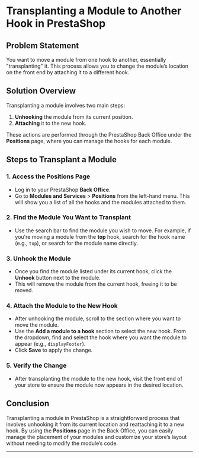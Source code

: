 # Transplanting a Module to Another Hook in PrestaShop

## Problem Statement
You want to move a module from one hook to another, essentially "transplanting" it. This process allows you to change the module’s location on the front end by attaching it to a different hook.

## Solution Overview
Transplanting a module involves two main steps:
1. **Unhooking** the module from its current position.
2. **Attaching** it to the new hook.

These actions are performed through the PrestaShop Back Office under the **Positions** page, where you can manage the hooks for each module.

## Steps to Transplant a Module

### 1. Access the Positions Page
- Log in to your PrestaShop **Back Office**.
- Go to **Modules and Services** > **Positions** from the left-hand menu. This will show you a list of all the hooks and the modules attached to them.

### 2. Find the Module You Want to Transplant
- Use the search bar to find the module you wish to move. For example, if you're moving a module from the **top** hook, search for the hook name (e.g., `top`), or search for the module name directly.

### 3. Unhook the Module
- Once you find the module listed under its current hook, click the **Unhook** button next to the module.
- This will remove the module from the current hook, freeing it to be moved.

### 4. Attach the Module to the New Hook
- After unhooking the module, scroll to the section where you want to move the module.
- Use the **Add a module to a hook** section to select the new hook. From the dropdown, find and select the hook where you want the module to appear (e.g., `displayFooter`).
- Click **Save** to apply the change.

### 5. Verify the Change
- After transplanting the module to the new hook, visit the front end of your store to ensure the module now appears in the desired location.

## Conclusion
Transplanting a module in PrestaShop is a straightforward process that involves unhooking it from its current location and reattaching it to a new hook. By using the **Positions** page in the Back Office, you can easily manage the placement of your modules and customize your store’s layout without needing to modify the module’s code.

---
